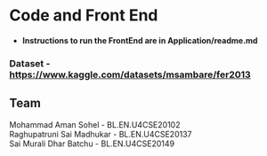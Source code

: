 # Code and Front End
* #### Instructions to run the FrontEnd are in Application/readme.md
### Dataset - https://www.kaggle.com/datasets/msambare/fer2013
## Team 
Mohammad Aman Sohel - BL.EN.U4CSE20102 <br>
Raghupatruni Sai Madhukar - BL.EN.U4CSE20137 <br>
Sai Murali Dhar Batchu - BL.EN.U4CSE20149 <br>
